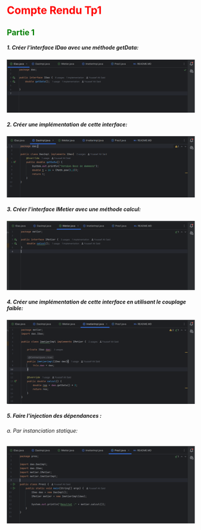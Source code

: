 <h1 style="color:red">Compte Rendu Tp1</h1>
<div>
    <h2 style="color:green">Partie 1</h2>
</div>
<div>
    <h5>1. Créer l'interface IDao avec une méthode getData:</h5>
    <img src="captures/IDao_screenshot.png">
    <h5>2. Créer une implémentation de cette interface:</h5>
    <img src="captures/DaoImpl_screenshot.png">
    <h5>3. Créer l'interface IMetier avec une méthode calcul:</h5>
    <img src="captures/IMetier_screenshot%20.png">
    <h5>4. Créer une implémentation de cette interface en utilisant le couplage faible:</h5>
    <img src="captures/ImetierImpl_screenshot.png">
    <h5>5. Faire l'injection des dépendances :</h5>
    <section>
        <h6>a. Par instanciation statique:</h6>
        <img src="captures/Pres_screenshot.png">
    </section>
</div>
